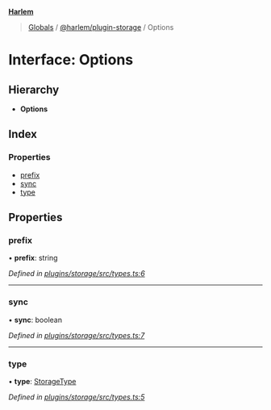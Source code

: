 **[Harlem](../README.md)**

> [Globals](../README.md) / [@harlem/plugin-storage](../modules/_harlem_plugin_storage.md) / Options

# Interface: Options

## Hierarchy

* **Options**

## Index

### Properties

* [prefix](_harlem_plugin_storage.options.md#prefix)
* [sync](_harlem_plugin_storage.options.md#sync)
* [type](_harlem_plugin_storage.options.md#type)

## Properties

### prefix

•  **prefix**: string

*Defined in [plugins/storage/src/types.ts:6](https://github.com/andrewcourtice/harlem/blob/97733b5/plugins/storage/src/types.ts#L6)*

___

### sync

•  **sync**: boolean

*Defined in [plugins/storage/src/types.ts:7](https://github.com/andrewcourtice/harlem/blob/97733b5/plugins/storage/src/types.ts#L7)*

___

### type

•  **type**: [StorageType](../modules/_harlem_plugin_storage.md#storagetype)

*Defined in [plugins/storage/src/types.ts:5](https://github.com/andrewcourtice/harlem/blob/97733b5/plugins/storage/src/types.ts#L5)*
